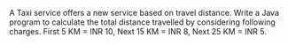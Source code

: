 A Taxi service offers a new service based on travel distance. Write a Java program to calculate 
the total distance travelled by considering following charges. 
First 5 KM = INR 10, Next 15 KM = INR 8, Next 25 KM = INR 5. 
